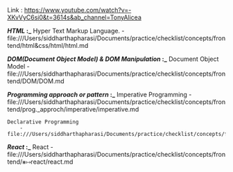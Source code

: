 Link : https://www.youtube.com/watch?v=-XKvVyC6si0&t=3614s&ab_channel=TonyAlicea

**_HTML_ :_**
    Hyper Text Markup Language.
        - file:///Users/siddharthapharasi/Documents/practice/checklist/concepts/frontend/html&css/html/html.md

**_DOM(Document Object Model) & DOM Manipulation_ :_**
    Document Object Model
        - file:///Users/siddharthapharasi/Documents/practice/checklist/concepts/frontend/DOM/DOM.md

**_Programming approach or pattern_ :_**
    Imperative Programming
        - file:///Users/siddharthapharasi/Documents/practice/checklist/concepts/frontend/prog._approch/imperative/imperative.md 

    Declarative Programming
        - file:///Users/siddharthapharasi/Documents/practice/checklist/concepts/frontend/prog._approch/declarative/decalrative.md

**_React_ :_**
    React
        - file:///Users/siddharthapharasi/Documents/practice/checklist/concepts/frontend/⨳↦react/react.md